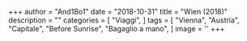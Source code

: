 +++
author = "And1Bo1"
date = "2018-10-31"
title = "Wien (2018)"
description = ""
categories = [
    "Viaggi",
]
tags = [
    "Vienna",
	"Austria",
	"Capitale",
    "Before Sunrise",
	"Bagaglio a mano",
]
image = ''
+++